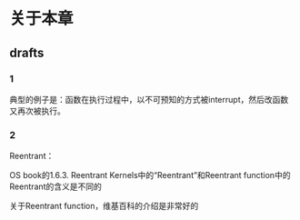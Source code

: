 # 关于本章





## drafts

### 1

典型的例子是：函数在执行过程中，以不可预知的方式被interrupt，然后改函数又再次被执行。

### 2

Reentrant：

OS book的1.6.3. Reentrant Kernels中的“Reentrant”和Reentrant function中的Reentrant的含义是不同的

关于Reentrant function，维基百科的介绍是非常好的



